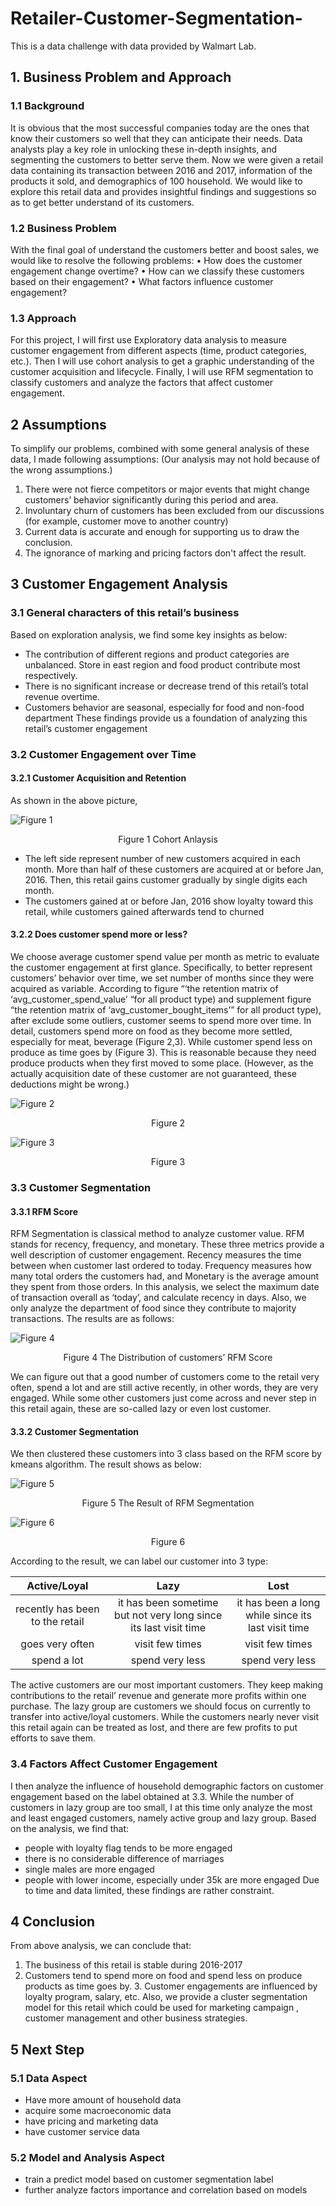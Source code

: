 # Retailer-Customer-Segmentation-
This is a data challenge with data provided by Walmart Lab. 
## 1. Business Problem and Approach 

### 1.1 Background
It is obvious that the most successful companies today are the ones that know their customers so well that they can anticipate their needs. Data analysts play a key role in unlocking these in-depth insights, and segmenting the customers to better serve them. Now we were given a retail data containing its transaction between 2016 and 2017, information of the products it sold, and demographics of 100 household. We would like to explore this retail data and provides insightful findings and suggestions so as to get better understand of its customers.

### 1.2 Business Problem
With the final goal of understand the customers better and boost sales, we would like to resolve the following problems:
• How does the customer engagement change overtime?
• How can we classify these customers based on their engagement?
• What factors influence customer engagement?

### 1.3 Approach
For this project, I will first use Exploratory data analysis to measure customer engagement from different aspects (time, product categories, etc.). Then I will use cohort analysis to get a graphic understanding of the customer acquisition and lifecycle. Finally, I will use RFM segmentation to classify customers and analyze the factors that affect customer engagement.

## 2 Assumptions
To simplify our problems, combined with some general analysis of these data, I made following assumptions: (Our analysis may not hold because of the wrong assumptions.)

1. There were not fierce competitors or major events that might change customers’ behavior significantly during this period and area.
2. Involuntary churn of customers has been excluded from our discussions (for example, customer move to another country)
3. Current data is accurate and enough for supporting us to draw the conclusion.
4. The ignorance of marking and pricing factors don't affect the result.
 
## 3 Customer Engagement Analysis 

### 3.1 General characters of this retail’s business
 Based on exploration analysis, we find some key insights as below:
* The contribution of different regions and product categories are unbalanced. Store in east region and food product contribute most respectively.
* There is no significant increase or decrease trend of this retail’s total revenue overtime.
* Customers behavior are seasonal, especially for food and non-food department
  These findings provide us a foundation of analyzing this retail’s customer engagement
  
### 3.2 Customer Engagement over Time 
#### 3.2.1 Customer Acquisition and Retention
 As shown in the above picture,
 
![Figure 1](https://github.com/Maggie1226/Retailer-Customer-Segmentation-/blob/master/Picture1.png?style=centerme)
 <p align=center>Figure 1 Cohort Anlaysis </p>

 * The left side represent number of new customers acquired in each month. More than half of these customers are acquired at or before Jan, 2016. Then, this retail gains customer gradually by single digits each month.
* The customers gained at or before Jan, 2016 show loyalty toward this retail, while customers gained afterwards tend to churned

####  3.2.2 Does customer spend more or less?
We choose average customer spend value per month as metric to evaluate the customer engagement at first glance. Specifically, to better represent customers’ behavior over time, we set number of months since they were acquired as variable. According to figure “‘the retention matrix of ‘avg_customer_spend_value’ “for all product type) and supplement figure “the retention matrix of ‘avg_customer_bought_items’” for all product type), after exclude some outliers, customer seems to spend more over time. In detail, customers spend more on food as they become more settled, especially for meat, beverage (Figure 2,3). While customer spend less on produce as time goes by (Figure 3). This is reasonable because they need produce products when they first moved to some place. (However, as the actually acquisition date of these customer are not guaranteed, these deductions might be wrong.)
 

![Figure 2](https://github.com/Maggie1226/Retailer-Customer-Segmentation-/blob/master/Picture2.png?style=centerme)
<p align=center>Figure 2 </p>


![Figure 3](https://github.com/Maggie1226/Retailer-Customer-Segmentation-/blob/master/Picture3.png?style=centerme)
<p align=center>Figure 3 </p>

### 3.3 Customer Segmentation 

#### 3.3.1 RFM Score
RFM Segmentation is classical method to analyze customer value. RFM stands for recency, frequency, and monetary. These three metrics provide a well description of customer engagement. Recency measures the time between when customer last ordered to today. Frequency measures how many total orders the customers had, and Monetary is the average amount they spent from those orders.
In this analysis, we select the maximum date of transaction overall as ‘today’, and calculate recency in days. Also, we only analyze the department of food since they contribute to majority transactions.
The results are as follows:

 ![Figure 4](https://github.com/Maggie1226/Retailer-Customer-Segmentation-/blob/master/Picture4.png?style=centerme)
 <p align=center>Figure 4 The Distribution of customers’ RFM Score <p>
 

 We can figure out that a good number of customers come to the retail very often, spend a lot and are still active recently, in other words, they are very engaged. While some other customers just come across and never step in this retail again, these are so-called lazy or even lost customer.

#### 3.3.2 Customer Segmentation
We then clustered these customers into 3 class based on the RFM score by kmeans algorithm. The result shows as below:


![Figure 5](https://github.com/Maggie1226/Retailer-Customer-Segmentation-/blob/master/Picture5.png?style=centerme)
<p align=center>Figure 5 The Result of RFM Segmentation </p>


![Figure 6](https://github.com/Maggie1226/Retailer-Customer-Segmentation-/blob/master/Picture6.png?style=centerme)  
<p align=center>Figure 6 </p>

According to the result, we can label our customer into 3 type:
 
|           Active/Loyal  |   Lazy    |      Lost                        |
|:-------------------------------:|:----------------------------------------------------------------:|:--------------------------------------------------:|
| recently has been to the retail | it has been sometime but not very long since its last visit time | it has been a long while since its last visit time |
|         goes very often         |    visit few times   |  visit few times                  |
|           spend a lot           |                         spend very less       |    spend very less                  |

      
The active customers are our most important customers. They keep making contributions to the retail’ revenue and generate more profits within one purchase. The lazy group are customers we should focus on currently to transfer into active/loyal customers. While the customers nearly never visit this retail again can be treated as lost, and there are few profits to put efforts to save them.

### 3.4 Factors Affect Customer Engagement
I then analyze the influence of household demographic factors on customer engagement based on the label obtained at 3.3. While the number of customers in lazy group are too small, I at this time only analyze the most and least engaged customers, namely active group and lazy group.
Based on the analysis, we find that:
* people with loyalty flag tends to be more engaged
* there is no considerable difference of marriages
* single males are more engaged
* people with lower income, especially under 35k are more engaged
Due to time and data limited, these findings are rather constraint.

## 4 Conclusion
From above analysis, we can conclude that:
1. The business of this retail is stable during 2016-2017
2. Customers tend to spend more on food and spend less on produce products as time goes by. 3. Customer engagements are influenced by loyalty program, salary, etc.
Also, we provide a cluster segmentation model for this retail which could be used for marketing campaign , customer management and other business strategies.

## 5 Next Step 

### 5.1 Data Aspect
* Have more amount of household data
* acquire some macroeconomic data
* have pricing and marketing data
* have customer service data

### 5.2 Model and Analysis Aspect
* train a predict model based on customer segmentation label
* further analyze factors importance and correlation based on models
